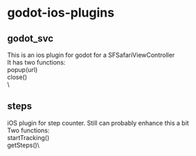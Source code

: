 # godot-ios-plugins

## godot\_svc
This is an ios plugin for godot for a SFSafariViewController\
It has two functions:\
popup(url)\
close()\
\
## steps
iOS plugin for step counter. Still can probably enhance this a bit\
Two functions:\
startTracking()\
getSteps()\


